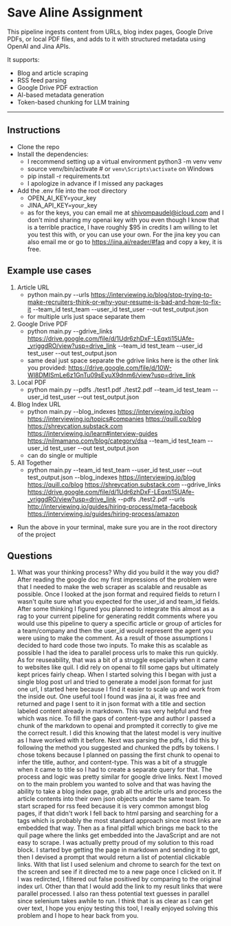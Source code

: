 # Save Aline Assignment

This pipeline ingests content from URLs, blog index pages, Google Drive PDFs, or local PDF files, and adds to it with structured metadata using OpenAI and Jina APIs.

It supports:
- Blog and article scraping
- RSS feed parsing
- Google Drive PDF extraction
- AI-based metadata generation
- Token-based chunking for LLM training

---

## Instructions
- Clone the repo
- Install the dependencies:
    - I recommend setting up a virtual environment python3 -m venv venv
    - source venv/bin/activate # or `venv\Scripts\activate` on Windows
    - pip install -r requirements.txt
    - I apologize in advance if I missed any packages
- Add the .env file into the root directory
    - OPEN_AI_KEY=your_key
    - JINA_API_KEY=your_key
    - as for the keys, you can email me at shivompaudel@icloud.com and I don't mind sharing my openai key with you even though I know that is a terrible practice, I have roughly $95 in credits I am willing to let you test this with, or you can use your own. For the jina key you can also email me or go to https://jina.ai/reader/#faq and copy a key, it is free.

## Example use cases
1. Article URL
    - python main.py --urls https://interviewing.io/blog/stop-trying-to-make-recruiters-think-or-why-your-resume-is-bad-and-how-to-fix-it --team_id test_team --user_id test_user --out test_output.json
    - for multiple urls just space separate them
2. Google Drive PDF
    - python main.py --gdrive_links https://drive.google.com/file/d/1Udr6zhDxF-LEqxti15UAfe-_vriggdRO/view?usp=drive_link --team_id test_team --user_id test_user --out test_output.json
    - same deal just space separate the gdrive links here is the other link you provided: https://drive.google.com/file/d/10W-Wl8DMISmLe6z1GnTu09sEyuX9dnm6/view?usp=drive_link
3. Local PDF
    - python main.py --pdfs ./test1.pdf ./test2.pdf --team_id test_team --user_id test_user --out test_output.json
4. Blog Index URL
    - python main.py --blog_indexes https://interviewing.io/blog https://interviewing.io/topics#companies https://quill.co/blog https://shreycation.substack.com https://interviewing.io/learn#interview-guides https://nilmamano.com/blog/category/dsa --team_id test_team --user_id test_user --out test_output.json
    - can do single or multiple
5. All Together
    - python main.py --team_id test_team --user_id test_user --out test_output.json --blog_indexes https://interviewing.io/blog https://quill.co/blog https://shreycation.substack.com --gdrive_links https://drive.google.com/file/d/1Udr6zhDxF-LEqxti15UAfe-_vriggdRO/view?usp=drive_link --pdfs ./test2.pdf --urls http://interviewing.io/guides/hiring-process/meta-facebook https://interviewing.io/guides/hiring-process/amazon
- Run the above in your terminal, make sure you are in the root directory of the project

## Questions
1. What was your thinking process? Why did you build it the way you did?
    After reading the google doc my first impressions of the problem were that I needed to make the web scraper as scalable and reusable as possible. Once I looked at the json format and required fields to return I wasn't quite sure what you expected for the user_id and team_id fields. After some thinking I figured you planned to integrate this almost as a rag to your current pipeline for generating reddit comments where you would 
use this pipeline to query a specific article or group of articles for a team/company and then the user_id would represent the agent you were using to make the comment. As a result of those assumptions I decided to hard code those two inputs. To make this as scalable as possible I had the idea to parallel process urls to make this run quickly. As for reuseability, that was a bit of a struggle especially when it came to websites like quil. I did rely on
openai to fill some gaps but ultimately kept prices fairly cheap. When I started solving this I began with just a single blog post url and tried to generate a model json format for just one url, I started here because I find it easier to scale up and work from the inside out. One useful tool I found was jina ai, it was free and returned and page I sent to it in json format with a title and section labeled content already in markdown. This was very helpful 
and free which was nice. To fill the gaps of content-type and author I passed a chunk of the markdown to openai and prompted it correctly to give me the correct result. I did this knowing that the latest model is very inuitive as I have worked with it before. Next was parsing the pdfs, I did this by following the method you suggested and chunked the pdfs by tokens. I chose tokens because I planned on passing the first chunk to openai to infer the title, author, and content-type. 
This was a bit of a struggle when it came to title so I had to create a separate query for that. The process and logic was pretty similar for google drive links. Next I moved on to the main problem you wanted to solve and that was having the ability to take a blog index page, grab all the article urls and process the article contents into their own json objects under the same team. To start scraped for rss feed because it is very common amongst blog pages, if that didn't work I 
fell back to html parsing and searching for a tags which is probably the most standard approach since most links are embedded that way. Then as a final pitfall which brings me back to the quil page where the links get embedded into the JavaScript and are not easy to scrape. I was actually pretty proud of my solution to this road block. I started bye getting the page in markdown and sending it to gpt, then I devised a prompt that would return a list of potential clickable links.
With that list I used selenium and chrome to search for the text on the screen and see if it directed me to a new page once I clicked on it. If I was redircted, I filtered out false positived by comparing to the original index url. Other than that I would add the link to my result links that were parallel processed. I also ran thess potential text guesses in parallel since selenium takes awhile to run. I think that is as clear as I can get over text, I hope you enjoy testing this 
tool, I really enjoyed solving this problem and I hope to hear back from you.

 